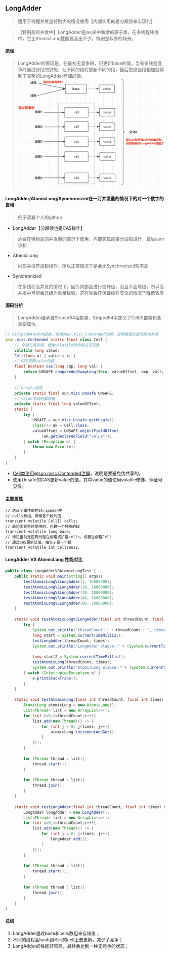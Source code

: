 ## LongAdder
> 适用于线程并发量特别大的情况使用【内部实用的是分段锁来实现的】

> 【特别高的并发中】LongAdder是java8中新增的原子类，在多线程环境中，它比AtomicLong性能要高出不少，特别是写多的场景。

#### 原理
> LongAdder的原理是，在最初无竞争时，只更新base的值，当有多线程竞争时通过分段的思想，让不同的线程更新不同的段，最后把这些段相加就得到了完整的LongAdder存储的值。
![multithreading-longadder原理图.jpg](../resource/multithreading/multithreading-longadder原理图.jpg)

#### LongAdder/AtomicLong/Synchronized在一万并发量的情况下的对一个数字的自增
> 例子请看个人的github
* LongAdder【分段锁也是CAS操作】
> 适合在特别高的并发量的情况下使用，内部实现的事分段锁进行，最后sum求和
* AtomicLong
> 内部并没有加锁操作，所以正常情况下是会比Synchronized效率高
* Synchronized
> 在多线程高并发的情况下，因为内部会进行锁升级，而且不会降级，所以高并发中可能会升级为重量级锁，这样就会在保证线程安全的情况下降低效率

#### 源码分析
> LongAdder继承自Striped64抽象类，Striped64中定义了Cell内部类和各重要属性。
```java
// Striped64中的内部类，使用@sun.misc.Contended注解，说明里面的值消除伪共享
@sun.misc.Contended static final class Cell {
    // 存储元素的值，使用volatile修饰保证可见性
    volatile long value;
    Cell(long x) { value = x; }
    // CAS更新value的值
    final boolean cas(long cmp, long val) {
        return UNSAFE.compareAndSwapLong(this, valueOffset, cmp, val);
    }
 
    // Unsafe实例
    private static final sun.misc.Unsafe UNSAFE;
    // value字段的偏移量
    private static final long valueOffset;
    static {
        try {
            UNSAFE = sun.misc.Unsafe.getUnsafe();
            Class<?> ak = Cell.class;
            valueOffset = UNSAFE.objectFieldOffset
                (ak.getDeclaredField("value"));
        } catch (Exception e) {
            throw new Error(e);
        }
    }
}
```
* Cell类使用@sun.misc.Contended注解，说明是要避免伪共享的。
* 使用Unsafe的CAS更新value的值，其中value的值使用volatile修饰，保证可见性。

#### 主要属性
```shell
// 这三个属性都在Striped64中
// cells数组，存储各个段的值
transient volatile Cell[] cells;
// 最初无竞争时使用的，也算一个特殊的段
transient volatile long base;
// 标记当前是否有线程在创建或扩容cells，或者在创建Cell
// 通过CAS更新该值，相当于是一个锁
transient volatile int cellsBusy;
```

#### LongAdder VS AtomicLong 性能对比
```java
public class LongAdderVSAtomicLongTest {
    public static void main(String[] args){
        testAtomicLongVSLongAdder(1, 10000000);
        testAtomicLongVSLongAdder(10, 10000000);
        testAtomicLongVSLongAdder(20, 10000000);
        testAtomicLongVSLongAdder(40, 10000000);
        testAtomicLongVSLongAdder(80, 10000000);
    }
 
    static void testAtomicLongVSLongAdder(final int threadCount, final int times){
        try {
            System.out.println("threadCount：" + threadCount + ", times：" + times);
            long start = System.currentTimeMillis();
            testLongAdder(threadCount, times);
            System.out.println("LongAdder elapse：" + (System.currentTimeMillis() - start) + "ms");
 
            long start2 = System.currentTimeMillis();
            testAtomicLong(threadCount, times);
            System.out.println("AtomicLong elapse：" + (System.currentTimeMillis() - start2) + "ms");
        } catch (InterruptedException e) {
            e.printStackTrace();
        }
    }
 
    static void testAtomicLong(final int threadCount, final int times) throws InterruptedException {
        AtomicLong atomicLong = new AtomicLong();
        List<Thread> list = new ArrayList<>();
        for (int i=0;i<threadCount;i++){
            list.add(new Thread(() -> {
                for (int j = 0; j<times; j++){
                    atomicLong.incrementAndGet();
                }
            }));
        }
 
        for (Thread thread : list){
            thread.start();
        }
 
        for (Thread thread : list){
            thread.join();
        }
    }
 
    static void testLongAdder(final int threadCount, final int times) throws InterruptedException {
        LongAdder longAdder = new LongAdder();
        List<Thread> list = new ArrayList<>();
        for (int i=0;i<threadCount;i++){
            list.add(new Thread(() -> {
                for (int j = 0; j<times; j++){
                    longAdder.add(1);
                }
            }));
        }
 
        for (Thread thread : list){
            thread.start();
        }
 
        for (Thread thread : list){
            thread.join();
        }
    }
}   
```

#### 总结
1. LongAdder通过base和cells数组来存储值；
2. 不同的线程会hash到不同的cell上去更新，减少了竞争；
3. LongAdder的性能非常高，最终会达到一种无竞争的状态；

